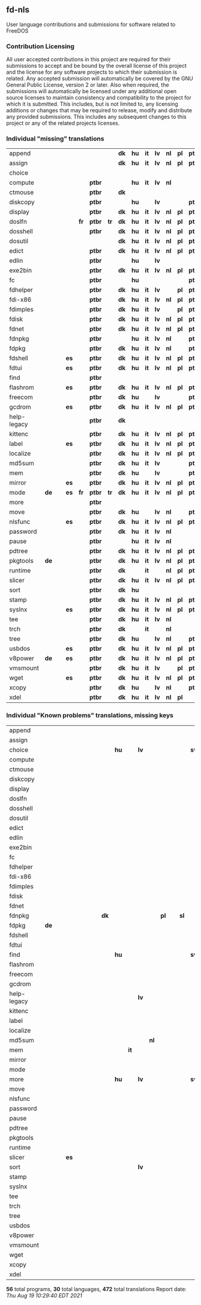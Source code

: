 ## fd-nls

User language contributions and submissions for software related to FreeDOS

### Contribution Licensing

All user accepted contributions in this project are required for their
submissions to accept and be bound by the overall license of this project and
the license for any software projects to which their submission is related.
Any accepted submission will automatically be covered by the GNU General
Public License, version 2 or later. Also when required, the submissions will
automatically be licensed under any additional open source licenses to
maintain consistency and compatibility to the project for which it is
submitted. This includes, but is not limited to, any licensing additions or
changes that may be required to release, modify and distribute any provided
submissions. This includes any subsequent changes to this project or any of
the related projects licenses.

### Individual "missing" translations
<table>
<tr><td>append</td><td>&nbsp;</td><td>&nbsp;</td><td>&nbsp;</td><td>&nbsp;</td><td>&nbsp;</td><td>&nbsp;</td><td><b>dk</b></td><td><b>hu</b></td><td><b>it</b></td><td><b>lv</b></td><td><b>nl</b></td><td><b>pl</b></td><td><b>pt</b></td><td><b>sl</b></td><td><b>sv</b></td><td><b>cz</b></td><td><b>ru</b></td><td><b>br</b></td><td><b>sk</b></td><td><b>da</b></td><td><b>eo</b></td><td><b>eu</b></td><td><b>fi</b></td><td><b>is</b></td><td><b>ja</b></td><td><b>la</b></td><td><b>no</b></td><td><b>si</b></td><td><b>rs</b></td><td><b>ua</b></td><td></td></tr>
<tr><td>assign</td><td>&nbsp;</td><td>&nbsp;</td><td>&nbsp;</td><td>&nbsp;</td><td>&nbsp;</td><td>&nbsp;</td><td><b>dk</b></td><td><b>hu</b></td><td><b>it</b></td><td><b>lv</b></td><td><b>nl</b></td><td><b>pl</b></td><td><b>pt</b></td><td><b>sl</b></td><td><b>sv</b></td><td><b>cz</b></td><td><b>ru</b></td><td><b>br</b></td><td><b>sk</b></td><td><b>da</b></td><td><b>eo</b></td><td><b>eu</b></td><td><b>fi</b></td><td><b>is</b></td><td><b>ja</b></td><td><b>la</b></td><td><b>no</b></td><td><b>si</b></td><td><b>rs</b></td><td><b>ua</b></td><td></td></tr>
<tr><td>choice</td><td>&nbsp;</td><td>&nbsp;</td><td>&nbsp;</td><td>&nbsp;</td><td>&nbsp;</td><td>&nbsp;</td><td>&nbsp;</td><td>&nbsp;</td><td>&nbsp;</td><td>&nbsp;</td><td>&nbsp;</td><td>&nbsp;</td><td>&nbsp;</td><td>&nbsp;</td><td>&nbsp;</td><td><b>cz</b></td><td><b>ru</b></td><td><b>br</b></td><td><b>sk</b></td><td><b>da</b></td><td><b>eo</b></td><td><b>eu</b></td><td><b>fi</b></td><td><b>is</b></td><td><b>ja</b></td><td><b>la</b></td><td><b>no</b></td><td><b>si</b></td><td><b>rs</b></td><td><b>ua</b></td><td></td></tr>
<tr><td>compute</td><td>&nbsp;</td><td>&nbsp;</td><td>&nbsp;</td><td>&nbsp;</td><td><b>ptbr</b></td><td>&nbsp;</td><td>&nbsp;</td><td><b>hu</b></td><td><b>it</b></td><td><b>lv</b></td><td><b>nl</b></td><td>&nbsp;</td><td>&nbsp;</td><td>&nbsp;</td><td><b>sv</b></td><td>&nbsp;</td><td>&nbsp;</td><td><b>br</b></td><td><b>sk</b></td><td><b>da</b></td><td><b>eo</b></td><td><b>eu</b></td><td><b>fi</b></td><td><b>is</b></td><td><b>ja</b></td><td><b>la</b></td><td><b>no</b></td><td><b>si</b></td><td><b>rs</b></td><td><b>ua</b></td><td></td></tr>
<tr><td>ctmouse</td><td>&nbsp;</td><td>&nbsp;</td><td>&nbsp;</td><td>&nbsp;</td><td><b>ptbr</b></td><td>&nbsp;</td><td><b>dk</b></td><td>&nbsp;</td><td>&nbsp;</td><td>&nbsp;</td><td>&nbsp;</td><td>&nbsp;</td><td>&nbsp;</td><td><b>sl</b></td><td><b>sv</b></td><td><b>cz</b></td><td><b>ru</b></td><td>&nbsp;</td><td>&nbsp;</td><td><b>da</b></td><td><b>eo</b></td><td><b>eu</b></td><td><b>fi</b></td><td><b>is</b></td><td><b>ja</b></td><td><b>la</b></td><td><b>no</b></td><td><b>si</b></td><td><b>rs</b></td><td><b>ua</b></td><td></td></tr>
<tr><td>diskcopy</td><td>&nbsp;</td><td>&nbsp;</td><td>&nbsp;</td><td>&nbsp;</td><td><b>ptbr</b></td><td>&nbsp;</td><td>&nbsp;</td><td><b>hu</b></td><td>&nbsp;</td><td><b>lv</b></td><td>&nbsp;</td><td>&nbsp;</td><td><b>pt</b></td><td>&nbsp;</td><td><b>sv</b></td><td><b>cz</b></td><td><b>ru</b></td><td><b>br</b></td><td><b>sk</b></td><td><b>da</b></td><td><b>eo</b></td><td><b>eu</b></td><td><b>fi</b></td><td><b>is</b></td><td><b>ja</b></td><td><b>la</b></td><td><b>no</b></td><td><b>si</b></td><td><b>rs</b></td><td><b>ua</b></td><td></td></tr>
<tr><td>display</td><td>&nbsp;</td><td>&nbsp;</td><td>&nbsp;</td><td>&nbsp;</td><td><b>ptbr</b></td><td>&nbsp;</td><td><b>dk</b></td><td><b>hu</b></td><td><b>it</b></td><td><b>lv</b></td><td><b>nl</b></td><td><b>pl</b></td><td><b>pt</b></td><td><b>sl</b></td><td><b>sv</b></td><td><b>cz</b></td><td><b>ru</b></td><td><b>br</b></td><td><b>sk</b></td><td><b>da</b></td><td><b>eo</b></td><td><b>eu</b></td><td><b>fi</b></td><td><b>is</b></td><td><b>ja</b></td><td><b>la</b></td><td><b>no</b></td><td><b>si</b></td><td><b>rs</b></td><td><b>ua</b></td><td></td></tr>
<tr><td>doslfn</td><td>&nbsp;</td><td>&nbsp;</td><td>&nbsp;</td><td><b>fr</b></td><td><b>ptbr</b></td><td><b>tr</b></td><td><b>dk</b></td><td><b>hu</b></td><td><b>it</b></td><td><b>lv</b></td><td><b>nl</b></td><td><b>pl</b></td><td><b>pt</b></td><td><b>sl</b></td><td><b>sv</b></td><td><b>cz</b></td><td><b>ru</b></td><td><b>br</b></td><td><b>sk</b></td><td><b>da</b></td><td><b>eo</b></td><td><b>eu</b></td><td><b>fi</b></td><td><b>is</b></td><td><b>ja</b></td><td><b>la</b></td><td><b>no</b></td><td><b>si</b></td><td><b>rs</b></td><td><b>ua</b></td><td></td></tr>
<tr><td>dosshell</td><td>&nbsp;</td><td>&nbsp;</td><td>&nbsp;</td><td>&nbsp;</td><td><b>ptbr</b></td><td>&nbsp;</td><td><b>dk</b></td><td><b>hu</b></td><td><b>it</b></td><td><b>lv</b></td><td><b>nl</b></td><td><b>pl</b></td><td><b>pt</b></td><td><b>sl</b></td><td><b>sv</b></td><td><b>cz</b></td><td><b>ru</b></td><td><b>br</b></td><td><b>sk</b></td><td><b>da</b></td><td><b>eo</b></td><td><b>eu</b></td><td><b>fi</b></td><td><b>is</b></td><td><b>ja</b></td><td><b>la</b></td><td><b>no</b></td><td><b>si</b></td><td><b>rs</b></td><td><b>ua</b></td><td></td></tr>
<tr><td>dosutil</td><td>&nbsp;</td><td>&nbsp;</td><td>&nbsp;</td><td>&nbsp;</td><td>&nbsp;</td><td>&nbsp;</td><td><b>dk</b></td><td><b>hu</b></td><td><b>it</b></td><td><b>lv</b></td><td><b>nl</b></td><td><b>pl</b></td><td><b>pt</b></td><td><b>sl</b></td><td><b>sv</b></td><td><b>cz</b></td><td><b>ru</b></td><td><b>br</b></td><td><b>sk</b></td><td><b>da</b></td><td><b>eo</b></td><td><b>eu</b></td><td><b>fi</b></td><td><b>is</b></td><td><b>ja</b></td><td><b>la</b></td><td><b>no</b></td><td><b>si</b></td><td><b>rs</b></td><td><b>ua</b></td><td></td></tr>
<tr><td>edict</td><td>&nbsp;</td><td>&nbsp;</td><td>&nbsp;</td><td>&nbsp;</td><td><b>ptbr</b></td><td>&nbsp;</td><td><b>dk</b></td><td><b>hu</b></td><td><b>it</b></td><td><b>lv</b></td><td><b>nl</b></td><td><b>pl</b></td><td><b>pt</b></td><td><b>sl</b></td><td><b>sv</b></td><td><b>cz</b></td><td><b>ru</b></td><td><b>br</b></td><td><b>sk</b></td><td><b>da</b></td><td><b>eo</b></td><td><b>eu</b></td><td><b>fi</b></td><td><b>is</b></td><td><b>ja</b></td><td><b>la</b></td><td><b>no</b></td><td><b>si</b></td><td><b>rs</b></td><td><b>ua</b></td><td></td></tr>
<tr><td>edlin</td><td>&nbsp;</td><td>&nbsp;</td><td>&nbsp;</td><td>&nbsp;</td><td><b>ptbr</b></td><td>&nbsp;</td><td>&nbsp;</td><td><b>hu</b></td><td>&nbsp;</td><td><b>lv</b></td><td>&nbsp;</td><td>&nbsp;</td><td>&nbsp;</td><td>&nbsp;</td><td>&nbsp;</td><td><b>cz</b></td><td><b>ru</b></td><td><b>br</b></td><td><b>sk</b></td><td>&nbsp;</td><td>&nbsp;</td><td>&nbsp;</td><td>&nbsp;</td><td>&nbsp;</td><td>&nbsp;</td><td>&nbsp;</td><td>&nbsp;</td><td><b>si</b></td><td><b>rs</b></td><td><b>ua</b></td><td></td></tr>
<tr><td>exe2bin</td><td>&nbsp;</td><td>&nbsp;</td><td>&nbsp;</td><td>&nbsp;</td><td><b>ptbr</b></td><td>&nbsp;</td><td><b>dk</b></td><td><b>hu</b></td><td><b>it</b></td><td><b>lv</b></td><td><b>nl</b></td><td><b>pl</b></td><td><b>pt</b></td><td><b>sl</b></td><td><b>sv</b></td><td><b>cz</b></td><td><b>ru</b></td><td><b>br</b></td><td><b>sk</b></td><td><b>da</b></td><td><b>eo</b></td><td><b>eu</b></td><td><b>fi</b></td><td><b>is</b></td><td><b>ja</b></td><td><b>la</b></td><td><b>no</b></td><td><b>si</b></td><td><b>rs</b></td><td><b>ua</b></td><td></td></tr>
<tr><td>fc</td><td>&nbsp;</td><td>&nbsp;</td><td>&nbsp;</td><td>&nbsp;</td><td><b>ptbr</b></td><td>&nbsp;</td><td>&nbsp;</td><td><b>hu</b></td><td>&nbsp;</td><td>&nbsp;</td><td>&nbsp;</td><td>&nbsp;</td><td><b>pt</b></td><td>&nbsp;</td><td>&nbsp;</td><td><b>cz</b></td><td><b>ru</b></td><td><b>br</b></td><td><b>sk</b></td><td><b>da</b></td><td><b>eo</b></td><td><b>eu</b></td><td><b>fi</b></td><td><b>is</b></td><td><b>ja</b></td><td><b>la</b></td><td><b>no</b></td><td><b>si</b></td><td><b>rs</b></td><td><b>ua</b></td><td></td></tr>
<tr><td>fdhelper</td><td>&nbsp;</td><td>&nbsp;</td><td>&nbsp;</td><td>&nbsp;</td><td><b>ptbr</b></td><td>&nbsp;</td><td><b>dk</b></td><td><b>hu</b></td><td><b>it</b></td><td><b>lv</b></td><td>&nbsp;</td><td><b>pl</b></td><td><b>pt</b></td><td><b>sl</b></td><td><b>sv</b></td><td><b>cz</b></td><td><b>ru</b></td><td><b>br</b></td><td><b>sk</b></td><td><b>da</b></td><td>&nbsp;</td><td><b>eu</b></td><td><b>fi</b></td><td><b>is</b></td><td><b>ja</b></td><td><b>la</b></td><td><b>no</b></td><td><b>si</b></td><td><b>rs</b></td><td><b>ua</b></td><td></td></tr>
<tr><td>fdi-x86</td><td>&nbsp;</td><td>&nbsp;</td><td>&nbsp;</td><td>&nbsp;</td><td><b>ptbr</b></td><td>&nbsp;</td><td><b>dk</b></td><td><b>hu</b></td><td><b>it</b></td><td><b>lv</b></td><td><b>nl</b></td><td><b>pl</b></td><td><b>pt</b></td><td><b>sl</b></td><td><b>sv</b></td><td><b>cz</b></td><td><b>ru</b></td><td><b>br</b></td><td><b>sk</b></td><td><b>da</b></td><td><b>eo</b></td><td><b>eu</b></td><td><b>fi</b></td><td><b>is</b></td><td><b>ja</b></td><td><b>la</b></td><td><b>no</b></td><td><b>si</b></td><td><b>rs</b></td><td><b>ua</b></td><td></td></tr>
<tr><td>fdimples</td><td>&nbsp;</td><td>&nbsp;</td><td>&nbsp;</td><td>&nbsp;</td><td><b>ptbr</b></td><td>&nbsp;</td><td><b>dk</b></td><td><b>hu</b></td><td><b>it</b></td><td><b>lv</b></td><td>&nbsp;</td><td><b>pl</b></td><td><b>pt</b></td><td><b>sl</b></td><td><b>sv</b></td><td><b>cz</b></td><td>&nbsp;</td><td><b>br</b></td><td><b>sk</b></td><td><b>da</b></td><td>&nbsp;</td><td><b>eu</b></td><td><b>fi</b></td><td><b>is</b></td><td><b>ja</b></td><td><b>la</b></td><td><b>no</b></td><td><b>si</b></td><td><b>rs</b></td><td><b>ua</b></td><td></td></tr>
<tr><td>fdisk</td><td>&nbsp;</td><td>&nbsp;</td><td>&nbsp;</td><td>&nbsp;</td><td><b>ptbr</b></td><td>&nbsp;</td><td><b>dk</b></td><td><b>hu</b></td><td><b>it</b></td><td><b>lv</b></td><td><b>nl</b></td><td><b>pl</b></td><td><b>pt</b></td><td><b>sl</b></td><td><b>sv</b></td><td><b>cz</b></td><td><b>ru</b></td><td><b>br</b></td><td><b>sk</b></td><td><b>da</b></td><td><b>eo</b></td><td><b>eu</b></td><td><b>fi</b></td><td><b>is</b></td><td><b>ja</b></td><td><b>la</b></td><td><b>no</b></td><td><b>si</b></td><td><b>rs</b></td><td><b>ua</b></td><td></td></tr>
<tr><td>fdnet</td><td>&nbsp;</td><td>&nbsp;</td><td>&nbsp;</td><td>&nbsp;</td><td><b>ptbr</b></td><td>&nbsp;</td><td><b>dk</b></td><td><b>hu</b></td><td><b>it</b></td><td><b>lv</b></td><td><b>nl</b></td><td><b>pl</b></td><td><b>pt</b></td><td><b>sl</b></td><td><b>sv</b></td><td><b>cz</b></td><td><b>ru</b></td><td><b>br</b></td><td><b>sk</b></td><td><b>da</b></td><td><b>eo</b></td><td><b>eu</b></td><td><b>fi</b></td><td><b>is</b></td><td><b>ja</b></td><td><b>la</b></td><td><b>no</b></td><td><b>si</b></td><td><b>rs</b></td><td><b>ua</b></td><td></td></tr>
<tr><td>fdnpkg</td><td>&nbsp;</td><td>&nbsp;</td><td>&nbsp;</td><td>&nbsp;</td><td><b>ptbr</b></td><td>&nbsp;</td><td>&nbsp;</td><td><b>hu</b></td><td><b>it</b></td><td><b>lv</b></td><td><b>nl</b></td><td>&nbsp;</td><td><b>pt</b></td><td>&nbsp;</td><td><b>sv</b></td><td><b>cz</b></td><td><b>ru</b></td><td><b>br</b></td><td><b>sk</b></td><td><b>da</b></td><td><b>eo</b></td><td><b>eu</b></td><td><b>fi</b></td><td><b>is</b></td><td><b>ja</b></td><td><b>la</b></td><td><b>no</b></td><td>&nbsp;</td><td><b>rs</b></td><td><b>ua</b></td><td></td></tr>
<tr><td>fdpkg</td><td>&nbsp;</td><td>&nbsp;</td><td>&nbsp;</td><td>&nbsp;</td><td><b>ptbr</b></td><td>&nbsp;</td><td><b>dk</b></td><td><b>hu</b></td><td><b>it</b></td><td><b>lv</b></td><td><b>nl</b></td><td>&nbsp;</td><td><b>pt</b></td><td><b>sl</b></td><td><b>sv</b></td><td><b>cz</b></td><td><b>ru</b></td><td><b>br</b></td><td><b>sk</b></td><td><b>da</b></td><td><b>eo</b></td><td><b>eu</b></td><td><b>fi</b></td><td><b>is</b></td><td><b>ja</b></td><td><b>la</b></td><td><b>no</b></td><td><b>si</b></td><td><b>rs</b></td><td><b>ua</b></td><td></td></tr>
<tr><td>fdshell</td><td>&nbsp;</td><td>&nbsp;</td><td><b>es</b></td><td>&nbsp;</td><td><b>ptbr</b></td><td>&nbsp;</td><td><b>dk</b></td><td><b>hu</b></td><td><b>it</b></td><td><b>lv</b></td><td><b>nl</b></td><td><b>pl</b></td><td><b>pt</b></td><td><b>sl</b></td><td><b>sv</b></td><td><b>cz</b></td><td><b>ru</b></td><td><b>br</b></td><td><b>sk</b></td><td><b>da</b></td><td><b>eo</b></td><td><b>eu</b></td><td><b>fi</b></td><td><b>is</b></td><td><b>ja</b></td><td><b>la</b></td><td><b>no</b></td><td><b>si</b></td><td><b>rs</b></td><td><b>ua</b></td><td></td></tr>
<tr><td>fdtui</td><td>&nbsp;</td><td>&nbsp;</td><td><b>es</b></td><td>&nbsp;</td><td><b>ptbr</b></td><td>&nbsp;</td><td><b>dk</b></td><td><b>hu</b></td><td><b>it</b></td><td><b>lv</b></td><td><b>nl</b></td><td><b>pl</b></td><td><b>pt</b></td><td><b>sl</b></td><td><b>sv</b></td><td><b>cz</b></td><td><b>ru</b></td><td><b>br</b></td><td><b>sk</b></td><td><b>da</b></td><td><b>eo</b></td><td><b>eu</b></td><td><b>fi</b></td><td><b>is</b></td><td><b>ja</b></td><td><b>la</b></td><td><b>no</b></td><td><b>si</b></td><td><b>rs</b></td><td><b>ua</b></td><td></td></tr>
<tr><td>find</td><td>&nbsp;</td><td>&nbsp;</td><td>&nbsp;</td><td>&nbsp;</td><td><b>ptbr</b></td><td>&nbsp;</td><td>&nbsp;</td><td>&nbsp;</td><td>&nbsp;</td><td>&nbsp;</td><td>&nbsp;</td><td>&nbsp;</td><td>&nbsp;</td><td>&nbsp;</td><td>&nbsp;</td><td><b>cz</b></td><td>&nbsp;</td><td><b>br</b></td><td><b>sk</b></td><td><b>da</b></td><td><b>eo</b></td><td><b>eu</b></td><td><b>fi</b></td><td><b>is</b></td><td><b>ja</b></td><td><b>la</b></td><td><b>no</b></td><td><b>si</b></td><td><b>rs</b></td><td><b>ua</b></td><td></td></tr>
<tr><td>flashrom</td><td>&nbsp;</td><td>&nbsp;</td><td><b>es</b></td><td>&nbsp;</td><td><b>ptbr</b></td><td>&nbsp;</td><td><b>dk</b></td><td><b>hu</b></td><td><b>it</b></td><td><b>lv</b></td><td><b>nl</b></td><td><b>pl</b></td><td><b>pt</b></td><td><b>sl</b></td><td><b>sv</b></td><td><b>cz</b></td><td><b>ru</b></td><td><b>br</b></td><td><b>sk</b></td><td><b>da</b></td><td><b>eo</b></td><td><b>eu</b></td><td><b>fi</b></td><td><b>is</b></td><td><b>ja</b></td><td><b>la</b></td><td><b>no</b></td><td><b>si</b></td><td><b>rs</b></td><td><b>ua</b></td><td></td></tr>
<tr><td>freecom</td><td>&nbsp;</td><td>&nbsp;</td><td>&nbsp;</td><td>&nbsp;</td><td><b>ptbr</b></td><td>&nbsp;</td><td><b>dk</b></td><td><b>hu</b></td><td>&nbsp;</td><td><b>lv</b></td><td>&nbsp;</td><td>&nbsp;</td><td><b>pt</b></td><td>&nbsp;</td><td>&nbsp;</td><td><b>cz</b></td><td>&nbsp;</td><td><b>br</b></td><td><b>sk</b></td><td><b>da</b></td><td><b>eo</b></td><td><b>eu</b></td><td><b>fi</b></td><td><b>is</b></td><td><b>ja</b></td><td><b>la</b></td><td><b>no</b></td><td><b>si</b></td><td>&nbsp;</td><td>&nbsp;</td><td></td></tr>
<tr><td>gcdrom</td><td>&nbsp;</td><td>&nbsp;</td><td><b>es</b></td><td>&nbsp;</td><td><b>ptbr</b></td><td>&nbsp;</td><td><b>dk</b></td><td><b>hu</b></td><td><b>it</b></td><td><b>lv</b></td><td><b>nl</b></td><td><b>pl</b></td><td><b>pt</b></td><td><b>sl</b></td><td><b>sv</b></td><td><b>cz</b></td><td><b>ru</b></td><td><b>br</b></td><td><b>sk</b></td><td><b>da</b></td><td><b>eo</b></td><td><b>eu</b></td><td><b>fi</b></td><td><b>is</b></td><td><b>ja</b></td><td><b>la</b></td><td><b>no</b></td><td><b>si</b></td><td><b>rs</b></td><td><b>ua</b></td><td></td></tr>
<tr><td>help-legacy</td><td>&nbsp;</td><td>&nbsp;</td><td>&nbsp;</td><td>&nbsp;</td><td><b>ptbr</b></td><td>&nbsp;</td><td><b>dk</b></td><td>&nbsp;</td><td>&nbsp;</td><td>&nbsp;</td><td>&nbsp;</td><td>&nbsp;</td><td>&nbsp;</td><td>&nbsp;</td><td><b>sv</b></td><td><b>cz</b></td><td>&nbsp;</td><td><b>br</b></td><td><b>sk</b></td><td><b>da</b></td><td><b>eo</b></td><td><b>eu</b></td><td><b>fi</b></td><td><b>is</b></td><td><b>ja</b></td><td><b>la</b></td><td><b>no</b></td><td><b>si</b></td><td><b>rs</b></td><td><b>ua</b></td><td></td></tr>
<tr><td>kittenc</td><td>&nbsp;</td><td>&nbsp;</td><td>&nbsp;</td><td>&nbsp;</td><td><b>ptbr</b></td><td>&nbsp;</td><td><b>dk</b></td><td><b>hu</b></td><td><b>it</b></td><td><b>lv</b></td><td><b>nl</b></td><td><b>pl</b></td><td><b>pt</b></td><td><b>sl</b></td><td><b>sv</b></td><td><b>cz</b></td><td><b>ru</b></td><td><b>br</b></td><td><b>sk</b></td><td><b>da</b></td><td><b>eo</b></td><td><b>eu</b></td><td><b>fi</b></td><td><b>is</b></td><td><b>ja</b></td><td><b>la</b></td><td><b>no</b></td><td><b>si</b></td><td><b>rs</b></td><td><b>ua</b></td><td></td></tr>
<tr><td>label</td><td>&nbsp;</td><td>&nbsp;</td><td><b>es</b></td><td>&nbsp;</td><td><b>ptbr</b></td><td>&nbsp;</td><td><b>dk</b></td><td><b>hu</b></td><td><b>it</b></td><td><b>lv</b></td><td><b>nl</b></td><td><b>pl</b></td><td><b>pt</b></td><td><b>sl</b></td><td><b>sv</b></td><td><b>cz</b></td><td><b>ru</b></td><td><b>br</b></td><td><b>sk</b></td><td><b>da</b></td><td><b>eo</b></td><td><b>eu</b></td><td><b>fi</b></td><td><b>is</b></td><td><b>ja</b></td><td><b>la</b></td><td><b>no</b></td><td><b>si</b></td><td><b>rs</b></td><td><b>ua</b></td><td></td></tr>
<tr><td>localize</td><td>&nbsp;</td><td>&nbsp;</td><td>&nbsp;</td><td>&nbsp;</td><td><b>ptbr</b></td><td>&nbsp;</td><td><b>dk</b></td><td><b>hu</b></td><td><b>it</b></td><td><b>lv</b></td><td><b>nl</b></td><td><b>pl</b></td><td><b>pt</b></td><td><b>sl</b></td><td><b>sv</b></td><td><b>cz</b></td><td><b>ru</b></td><td><b>br</b></td><td><b>sk</b></td><td><b>da</b></td><td><b>eo</b></td><td><b>eu</b></td><td><b>fi</b></td><td><b>is</b></td><td><b>ja</b></td><td><b>la</b></td><td><b>no</b></td><td><b>si</b></td><td><b>rs</b></td><td><b>ua</b></td><td></td></tr>
<tr><td>md5sum</td><td>&nbsp;</td><td>&nbsp;</td><td>&nbsp;</td><td>&nbsp;</td><td><b>ptbr</b></td><td>&nbsp;</td><td><b>dk</b></td><td><b>hu</b></td><td><b>it</b></td><td><b>lv</b></td><td>&nbsp;</td><td>&nbsp;</td><td><b>pt</b></td><td><b>sl</b></td><td><b>sv</b></td><td><b>cz</b></td><td><b>ru</b></td><td><b>br</b></td><td><b>sk</b></td><td><b>da</b></td><td><b>eo</b></td><td><b>eu</b></td><td><b>fi</b></td><td><b>is</b></td><td><b>ja</b></td><td><b>la</b></td><td><b>no</b></td><td><b>si</b></td><td><b>rs</b></td><td><b>ua</b></td><td></td></tr>
<tr><td>mem</td><td>&nbsp;</td><td>&nbsp;</td><td>&nbsp;</td><td>&nbsp;</td><td><b>ptbr</b></td><td>&nbsp;</td><td><b>dk</b></td><td><b>hu</b></td><td>&nbsp;</td><td><b>lv</b></td><td>&nbsp;</td><td>&nbsp;</td><td><b>pt</b></td><td>&nbsp;</td><td><b>sv</b></td><td><b>cz</b></td><td><b>ru</b></td><td><b>br</b></td><td><b>sk</b></td><td><b>da</b></td><td><b>eo</b></td><td><b>eu</b></td><td><b>fi</b></td><td><b>is</b></td><td><b>ja</b></td><td><b>la</b></td><td><b>no</b></td><td><b>si</b></td><td><b>rs</b></td><td><b>ua</b></td><td></td></tr>
<tr><td>mirror</td><td>&nbsp;</td><td>&nbsp;</td><td><b>es</b></td><td>&nbsp;</td><td><b>ptbr</b></td><td>&nbsp;</td><td><b>dk</b></td><td><b>hu</b></td><td><b>it</b></td><td><b>lv</b></td><td><b>nl</b></td><td><b>pl</b></td><td><b>pt</b></td><td><b>sl</b></td><td><b>sv</b></td><td><b>cz</b></td><td><b>ru</b></td><td><b>br</b></td><td><b>sk</b></td><td><b>da</b></td><td><b>eo</b></td><td><b>eu</b></td><td><b>fi</b></td><td><b>is</b></td><td><b>ja</b></td><td><b>la</b></td><td><b>no</b></td><td><b>si</b></td><td><b>rs</b></td><td><b>ua</b></td><td></td></tr>
<tr><td>mode</td><td><b>de</b></td><td>&nbsp;</td><td><b>es</b></td><td><b>fr</b></td><td><b>ptbr</b></td><td><b>tr</b></td><td><b>dk</b></td><td><b>hu</b></td><td><b>it</b></td><td><b>lv</b></td><td><b>nl</b></td><td><b>pl</b></td><td><b>pt</b></td><td><b>sl</b></td><td><b>sv</b></td><td><b>cz</b></td><td><b>ru</b></td><td><b>br</b></td><td><b>sk</b></td><td><b>da</b></td><td><b>eo</b></td><td><b>eu</b></td><td><b>fi</b></td><td><b>is</b></td><td><b>ja</b></td><td><b>la</b></td><td><b>no</b></td><td><b>si</b></td><td><b>rs</b></td><td><b>ua</b></td><td></td></tr>
<tr><td>more</td><td>&nbsp;</td><td>&nbsp;</td><td>&nbsp;</td><td>&nbsp;</td><td><b>ptbr</b></td><td>&nbsp;</td><td>&nbsp;</td><td>&nbsp;</td><td>&nbsp;</td><td>&nbsp;</td><td>&nbsp;</td><td>&nbsp;</td><td>&nbsp;</td><td>&nbsp;</td><td>&nbsp;</td><td><b>cz</b></td><td>&nbsp;</td><td><b>br</b></td><td><b>sk</b></td><td><b>da</b></td><td>&nbsp;</td><td><b>eu</b></td><td><b>fi</b></td><td><b>is</b></td><td><b>ja</b></td><td><b>la</b></td><td><b>no</b></td><td><b>si</b></td><td><b>rs</b></td><td><b>ua</b></td><td></td></tr>
<tr><td>move</td><td>&nbsp;</td><td>&nbsp;</td><td>&nbsp;</td><td>&nbsp;</td><td><b>ptbr</b></td><td>&nbsp;</td><td><b>dk</b></td><td><b>hu</b></td><td>&nbsp;</td><td><b>lv</b></td><td><b>nl</b></td><td>&nbsp;</td><td><b>pt</b></td><td>&nbsp;</td><td><b>sv</b></td><td><b>cz</b></td><td><b>ru</b></td><td><b>br</b></td><td><b>sk</b></td><td><b>da</b></td><td>&nbsp;</td><td><b>eu</b></td><td><b>fi</b></td><td><b>is</b></td><td><b>ja</b></td><td><b>la</b></td><td><b>no</b></td><td><b>si</b></td><td><b>rs</b></td><td><b>ua</b></td><td></td></tr>
<tr><td>nlsfunc</td><td>&nbsp;</td><td>&nbsp;</td><td><b>es</b></td><td>&nbsp;</td><td><b>ptbr</b></td><td>&nbsp;</td><td><b>dk</b></td><td><b>hu</b></td><td><b>it</b></td><td><b>lv</b></td><td><b>nl</b></td><td><b>pl</b></td><td><b>pt</b></td><td><b>sl</b></td><td><b>sv</b></td><td><b>cz</b></td><td><b>ru</b></td><td><b>br</b></td><td><b>sk</b></td><td><b>da</b></td><td><b>eo</b></td><td><b>eu</b></td><td><b>fi</b></td><td><b>is</b></td><td><b>ja</b></td><td><b>la</b></td><td><b>no</b></td><td><b>si</b></td><td><b>rs</b></td><td><b>ua</b></td><td></td></tr>
<tr><td>password</td><td>&nbsp;</td><td>&nbsp;</td><td>&nbsp;</td><td>&nbsp;</td><td><b>ptbr</b></td><td>&nbsp;</td><td><b>dk</b></td><td><b>hu</b></td><td><b>it</b></td><td><b>lv</b></td><td><b>nl</b></td><td>&nbsp;</td><td>&nbsp;</td><td><b>sl</b></td><td><b>sv</b></td><td><b>cz</b></td><td><b>ru</b></td><td><b>br</b></td><td><b>sk</b></td><td><b>da</b></td><td><b>eo</b></td><td><b>eu</b></td><td><b>fi</b></td><td><b>is</b></td><td><b>ja</b></td><td><b>la</b></td><td><b>no</b></td><td><b>si</b></td><td><b>rs</b></td><td><b>ua</b></td><td></td></tr>
<tr><td>pause</td><td>&nbsp;</td><td>&nbsp;</td><td>&nbsp;</td><td>&nbsp;</td><td><b>ptbr</b></td><td>&nbsp;</td><td>&nbsp;</td><td><b>hu</b></td><td><b>it</b></td><td><b>lv</b></td><td><b>nl</b></td><td>&nbsp;</td><td>&nbsp;</td><td>&nbsp;</td><td>&nbsp;</td><td><b>cz</b></td><td>&nbsp;</td><td><b>br</b></td><td><b>sk</b></td><td><b>da</b></td><td><b>eo</b></td><td><b>eu</b></td><td><b>fi</b></td><td><b>is</b></td><td><b>ja</b></td><td><b>la</b></td><td><b>no</b></td><td><b>si</b></td><td><b>rs</b></td><td><b>ua</b></td><td></td></tr>
<tr><td>pdtree</td><td>&nbsp;</td><td>&nbsp;</td><td>&nbsp;</td><td>&nbsp;</td><td><b>ptbr</b></td><td>&nbsp;</td><td><b>dk</b></td><td><b>hu</b></td><td><b>it</b></td><td><b>lv</b></td><td><b>nl</b></td><td><b>pl</b></td><td><b>pt</b></td><td><b>sl</b></td><td><b>sv</b></td><td><b>cz</b></td><td><b>ru</b></td><td><b>br</b></td><td><b>sk</b></td><td><b>da</b></td><td><b>eo</b></td><td><b>eu</b></td><td><b>fi</b></td><td><b>is</b></td><td><b>ja</b></td><td><b>la</b></td><td><b>no</b></td><td><b>si</b></td><td><b>rs</b></td><td><b>ua</b></td><td></td></tr>
<tr><td>pkgtools</td><td><b>de</b></td><td>&nbsp;</td><td>&nbsp;</td><td>&nbsp;</td><td><b>ptbr</b></td><td>&nbsp;</td><td><b>dk</b></td><td><b>hu</b></td><td><b>it</b></td><td><b>lv</b></td><td><b>nl</b></td><td><b>pl</b></td><td><b>pt</b></td><td><b>sl</b></td><td><b>sv</b></td><td><b>cz</b></td><td><b>ru</b></td><td><b>br</b></td><td><b>sk</b></td><td><b>da</b></td><td><b>eo</b></td><td><b>eu</b></td><td><b>fi</b></td><td><b>is</b></td><td><b>ja</b></td><td><b>la</b></td><td><b>no</b></td><td><b>si</b></td><td><b>rs</b></td><td><b>ua</b></td><td></td></tr>
<tr><td>runtime</td><td>&nbsp;</td><td>&nbsp;</td><td>&nbsp;</td><td>&nbsp;</td><td><b>ptbr</b></td><td>&nbsp;</td><td><b>dk</b></td><td>&nbsp;</td><td><b>it</b></td><td>&nbsp;</td><td><b>nl</b></td><td><b>pl</b></td><td><b>pt</b></td><td><b>sl</b></td><td><b>sv</b></td><td><b>cz</b></td><td>&nbsp;</td><td><b>br</b></td><td><b>sk</b></td><td><b>da</b></td><td><b>eo</b></td><td><b>eu</b></td><td><b>fi</b></td><td><b>is</b></td><td><b>ja</b></td><td><b>la</b></td><td><b>no</b></td><td><b>si</b></td><td><b>rs</b></td><td><b>ua</b></td><td></td></tr>
<tr><td>slicer</td><td>&nbsp;</td><td>&nbsp;</td><td>&nbsp;</td><td>&nbsp;</td><td><b>ptbr</b></td><td>&nbsp;</td><td><b>dk</b></td><td><b>hu</b></td><td><b>it</b></td><td><b>lv</b></td><td><b>nl</b></td><td><b>pl</b></td><td><b>pt</b></td><td><b>sl</b></td><td><b>sv</b></td><td><b>cz</b></td><td><b>ru</b></td><td><b>br</b></td><td><b>sk</b></td><td><b>da</b></td><td><b>eo</b></td><td><b>eu</b></td><td><b>fi</b></td><td><b>is</b></td><td><b>ja</b></td><td><b>la</b></td><td><b>no</b></td><td><b>si</b></td><td><b>rs</b></td><td><b>ua</b></td><td></td></tr>
<tr><td>sort</td><td>&nbsp;</td><td>&nbsp;</td><td>&nbsp;</td><td>&nbsp;</td><td><b>ptbr</b></td><td>&nbsp;</td><td><b>dk</b></td><td><b>hu</b></td><td>&nbsp;</td><td>&nbsp;</td><td>&nbsp;</td><td>&nbsp;</td><td>&nbsp;</td><td>&nbsp;</td><td><b>sv</b></td><td><b>cz</b></td><td><b>ru</b></td><td><b>br</b></td><td><b>sk</b></td><td><b>da</b></td><td><b>eo</b></td><td><b>eu</b></td><td><b>fi</b></td><td><b>is</b></td><td><b>ja</b></td><td><b>la</b></td><td><b>no</b></td><td><b>si</b></td><td><b>rs</b></td><td><b>ua</b></td><td></td></tr>
<tr><td>stamp</td><td>&nbsp;</td><td>&nbsp;</td><td>&nbsp;</td><td>&nbsp;</td><td><b>ptbr</b></td><td>&nbsp;</td><td><b>dk</b></td><td><b>hu</b></td><td><b>it</b></td><td><b>lv</b></td><td><b>nl</b></td><td><b>pl</b></td><td><b>pt</b></td><td><b>sl</b></td><td><b>sv</b></td><td><b>cz</b></td><td>&nbsp;</td><td><b>br</b></td><td><b>sk</b></td><td><b>da</b></td><td><b>eo</b></td><td><b>eu</b></td><td><b>fi</b></td><td><b>is</b></td><td><b>ja</b></td><td><b>la</b></td><td><b>no</b></td><td><b>si</b></td><td><b>rs</b></td><td><b>ua</b></td><td></td></tr>
<tr><td>syslnx</td><td>&nbsp;</td><td>&nbsp;</td><td><b>es</b></td><td>&nbsp;</td><td><b>ptbr</b></td><td>&nbsp;</td><td><b>dk</b></td><td><b>hu</b></td><td><b>it</b></td><td><b>lv</b></td><td><b>nl</b></td><td><b>pl</b></td><td><b>pt</b></td><td><b>sl</b></td><td><b>sv</b></td><td><b>cz</b></td><td><b>ru</b></td><td><b>br</b></td><td><b>sk</b></td><td><b>da</b></td><td><b>eo</b></td><td><b>eu</b></td><td><b>fi</b></td><td><b>is</b></td><td><b>ja</b></td><td><b>la</b></td><td><b>no</b></td><td><b>si</b></td><td><b>rs</b></td><td><b>ua</b></td><td></td></tr>
<tr><td>tee</td><td>&nbsp;</td><td>&nbsp;</td><td>&nbsp;</td><td>&nbsp;</td><td><b>ptbr</b></td><td>&nbsp;</td><td><b>dk</b></td><td><b>hu</b></td><td><b>it</b></td><td><b>lv</b></td><td><b>nl</b></td><td>&nbsp;</td><td>&nbsp;</td><td>&nbsp;</td><td><b>sv</b></td><td><b>cz</b></td><td><b>ru</b></td><td><b>br</b></td><td><b>sk</b></td><td><b>da</b></td><td>&nbsp;</td><td><b>eu</b></td><td><b>fi</b></td><td><b>is</b></td><td><b>ja</b></td><td><b>la</b></td><td><b>no</b></td><td><b>si</b></td><td><b>rs</b></td><td><b>ua</b></td><td></td></tr>
<tr><td>trch</td><td>&nbsp;</td><td>&nbsp;</td><td>&nbsp;</td><td>&nbsp;</td><td><b>ptbr</b></td><td>&nbsp;</td><td><b>dk</b></td><td>&nbsp;</td><td><b>it</b></td><td>&nbsp;</td><td><b>nl</b></td><td>&nbsp;</td><td>&nbsp;</td><td>&nbsp;</td><td><b>sv</b></td><td><b>cz</b></td><td>&nbsp;</td><td><b>br</b></td><td><b>sk</b></td><td><b>da</b></td><td>&nbsp;</td><td><b>eu</b></td><td><b>fi</b></td><td><b>is</b></td><td><b>ja</b></td><td><b>la</b></td><td><b>no</b></td><td><b>si</b></td><td><b>rs</b></td><td><b>ua</b></td><td></td></tr>
<tr><td>tree</td><td>&nbsp;</td><td>&nbsp;</td><td>&nbsp;</td><td>&nbsp;</td><td><b>ptbr</b></td><td>&nbsp;</td><td><b>dk</b></td><td><b>hu</b></td><td>&nbsp;</td><td><b>lv</b></td><td><b>nl</b></td><td>&nbsp;</td><td><b>pt</b></td><td>&nbsp;</td><td><b>sv</b></td><td><b>cz</b></td><td>&nbsp;</td><td><b>br</b></td><td><b>sk</b></td><td><b>da</b></td><td><b>eo</b></td><td><b>eu</b></td><td><b>fi</b></td><td><b>is</b></td><td><b>ja</b></td><td><b>la</b></td><td><b>no</b></td><td><b>si</b></td><td><b>rs</b></td><td><b>ua</b></td><td></td></tr>
<tr><td>usbdos</td><td>&nbsp;</td><td>&nbsp;</td><td><b>es</b></td><td>&nbsp;</td><td><b>ptbr</b></td><td>&nbsp;</td><td><b>dk</b></td><td><b>hu</b></td><td><b>it</b></td><td><b>lv</b></td><td><b>nl</b></td><td><b>pl</b></td><td><b>pt</b></td><td><b>sl</b></td><td><b>sv</b></td><td><b>cz</b></td><td><b>ru</b></td><td><b>br</b></td><td><b>sk</b></td><td><b>da</b></td><td><b>eo</b></td><td><b>eu</b></td><td><b>fi</b></td><td><b>is</b></td><td><b>ja</b></td><td><b>la</b></td><td><b>no</b></td><td><b>si</b></td><td><b>rs</b></td><td><b>ua</b></td><td></td></tr>
<tr><td>v8power</td><td><b>de</b></td><td>&nbsp;</td><td><b>es</b></td><td>&nbsp;</td><td><b>ptbr</b></td><td>&nbsp;</td><td><b>dk</b></td><td><b>hu</b></td><td><b>it</b></td><td><b>lv</b></td><td><b>nl</b></td><td><b>pl</b></td><td><b>pt</b></td><td><b>sl</b></td><td><b>sv</b></td><td><b>cz</b></td><td><b>ru</b></td><td><b>br</b></td><td><b>sk</b></td><td><b>da</b></td><td><b>eo</b></td><td><b>eu</b></td><td><b>fi</b></td><td><b>is</b></td><td><b>ja</b></td><td><b>la</b></td><td><b>no</b></td><td><b>si</b></td><td><b>rs</b></td><td><b>ua</b></td><td></td></tr>
<tr><td>vmsmount</td><td>&nbsp;</td><td>&nbsp;</td><td>&nbsp;</td><td>&nbsp;</td><td><b>ptbr</b></td><td>&nbsp;</td><td><b>dk</b></td><td><b>hu</b></td><td><b>it</b></td><td><b>lv</b></td><td>&nbsp;</td><td><b>pl</b></td><td><b>pt</b></td><td><b>sl</b></td><td><b>sv</b></td><td><b>cz</b></td><td><b>ru</b></td><td><b>br</b></td><td><b>sk</b></td><td><b>da</b></td><td><b>eo</b></td><td><b>eu</b></td><td><b>fi</b></td><td><b>is</b></td><td><b>ja</b></td><td><b>la</b></td><td><b>no</b></td><td><b>si</b></td><td><b>rs</b></td><td><b>ua</b></td><td></td></tr>
<tr><td>wget</td><td>&nbsp;</td><td>&nbsp;</td><td><b>es</b></td><td>&nbsp;</td><td><b>ptbr</b></td><td>&nbsp;</td><td><b>dk</b></td><td><b>hu</b></td><td><b>it</b></td><td><b>lv</b></td><td><b>nl</b></td><td><b>pl</b></td><td><b>pt</b></td><td><b>sl</b></td><td><b>sv</b></td><td><b>cz</b></td><td><b>ru</b></td><td><b>br</b></td><td><b>sk</b></td><td><b>da</b></td><td><b>eo</b></td><td><b>eu</b></td><td><b>fi</b></td><td><b>is</b></td><td><b>ja</b></td><td><b>la</b></td><td><b>no</b></td><td><b>si</b></td><td><b>rs</b></td><td><b>ua</b></td><td></td></tr>
<tr><td>xcopy</td><td>&nbsp;</td><td>&nbsp;</td><td>&nbsp;</td><td>&nbsp;</td><td><b>ptbr</b></td><td>&nbsp;</td><td><b>dk</b></td><td><b>hu</b></td><td>&nbsp;</td><td><b>lv</b></td><td><b>nl</b></td><td>&nbsp;</td><td><b>pt</b></td><td>&nbsp;</td><td><b>sv</b></td><td><b>cz</b></td><td>&nbsp;</td><td><b>br</b></td><td><b>sk</b></td><td><b>da</b></td><td><b>eo</b></td><td><b>eu</b></td><td><b>fi</b></td><td><b>is</b></td><td><b>ja</b></td><td><b>la</b></td><td><b>no</b></td><td><b>si</b></td><td><b>rs</b></td><td><b>ua</b></td><td></td></tr>
<tr><td>xdel</td><td>&nbsp;</td><td>&nbsp;</td><td>&nbsp;</td><td>&nbsp;</td><td><b>ptbr</b></td><td>&nbsp;</td><td><b>dk</b></td><td><b>hu</b></td><td><b>it</b></td><td><b>lv</b></td><td><b>nl</b></td><td><b>pl</b></td><td>&nbsp;</td><td><b>sl</b></td><td><b>sv</b></td><td><b>cz</b></td><td><b>ru</b></td><td><b>br</b></td><td><b>sk</b></td><td><b>da</b></td><td><b>eo</b></td><td><b>eu</b></td><td><b>fi</b></td><td><b>is</b></td><td><b>ja</b></td><td><b>la</b></td><td><b>no</b></td><td><b>si</b></td><td><b>rs</b></td><td><b>ua</b></td><td></td></tr>
</table>

### Individual "Known problems" translations, missing keys
<table>
<tr><td>append</td><td>&nbsp;</td><td>&nbsp;</td><td>&nbsp;</td><td>&nbsp;</td><td>&nbsp;</td><td>&nbsp;</td><td></td><td></td><td></td><td></td><td></td><td></td><td></td><td></td><td></td><td></td><td></td><td></td><td></td><td></td><td></td><td></td><td></td><td></td><td></td><td></td><td></td><td></td><td></td><td></td><td></td></tr>
<tr><td>assign</td><td>&nbsp;</td><td>&nbsp;</td><td>&nbsp;</td><td>&nbsp;</td><td>&nbsp;</td><td>&nbsp;</td><td></td><td></td><td></td><td></td><td></td><td></td><td></td><td></td><td></td><td></td><td></td><td></td><td></td><td></td><td></td><td></td><td></td><td></td><td></td><td></td><td></td><td></td><td></td><td></td><td></td></tr>
<tr><td>choice</td><td>&nbsp;</td><td>&nbsp;</td><td>&nbsp;</td><td>&nbsp;</td><td>&nbsp;</td><td>&nbsp;</td><td>&nbsp;</td><td><b>hu</b></td><td>&nbsp;</td><td><b>lv</b></td><td>&nbsp;</td><td>&nbsp;</td><td>&nbsp;</td><td>&nbsp;</td><td><b>sv</b></td><td></td><td></td><td></td><td></td><td></td><td></td><td></td><td></td><td></td><td></td><td></td><td></td><td></td><td></td><td></td><td></td></tr>
<tr><td>compute</td><td>&nbsp;</td><td>&nbsp;</td><td>&nbsp;</td><td>&nbsp;</td><td></td><td>&nbsp;</td><td>&nbsp;</td><td></td><td></td><td></td><td></td><td>&nbsp;</td><td>&nbsp;</td><td>&nbsp;</td><td></td><td>&nbsp;</td><td>&nbsp;</td><td></td><td></td><td></td><td></td><td></td><td></td><td></td><td></td><td></td><td></td><td></td><td></td><td></td><td></td></tr>
<tr><td>ctmouse</td><td>&nbsp;</td><td>&nbsp;</td><td>&nbsp;</td><td>&nbsp;</td><td></td><td>&nbsp;</td><td></td><td>&nbsp;</td><td>&nbsp;</td><td>&nbsp;</td><td>&nbsp;</td><td>&nbsp;</td><td>&nbsp;</td><td></td><td></td><td></td><td></td><td>&nbsp;</td><td>&nbsp;</td><td></td><td></td><td></td><td></td><td></td><td></td><td></td><td></td><td></td><td></td><td></td><td></td></tr>
<tr><td>diskcopy</td><td>&nbsp;</td><td>&nbsp;</td><td>&nbsp;</td><td>&nbsp;</td><td></td><td>&nbsp;</td><td>&nbsp;</td><td></td><td>&nbsp;</td><td></td><td>&nbsp;</td><td>&nbsp;</td><td></td><td>&nbsp;</td><td></td><td></td><td></td><td></td><td></td><td></td><td></td><td></td><td></td><td></td><td></td><td></td><td></td><td></td><td></td><td></td><td></td></tr>
<tr><td>display</td><td>&nbsp;</td><td>&nbsp;</td><td>&nbsp;</td><td>&nbsp;</td><td></td><td>&nbsp;</td><td></td><td></td><td></td><td></td><td></td><td></td><td></td><td></td><td></td><td></td><td></td><td></td><td></td><td></td><td></td><td></td><td></td><td></td><td></td><td></td><td></td><td></td><td></td><td></td><td></td></tr>
<tr><td>doslfn</td><td>&nbsp;</td><td>&nbsp;</td><td>&nbsp;</td><td></td><td></td><td></td><td></td><td></td><td></td><td></td><td></td><td></td><td></td><td></td><td></td><td></td><td></td><td></td><td></td><td></td><td></td><td></td><td></td><td></td><td></td><td></td><td></td><td></td><td></td><td></td><td></td></tr>
<tr><td>dosshell</td><td>&nbsp;</td><td>&nbsp;</td><td>&nbsp;</td><td>&nbsp;</td><td></td><td>&nbsp;</td><td></td><td></td><td></td><td></td><td></td><td></td><td></td><td></td><td></td><td></td><td></td><td></td><td></td><td></td><td></td><td></td><td></td><td></td><td></td><td></td><td></td><td></td><td></td><td></td><td></td></tr>
<tr><td>dosutil</td><td>&nbsp;</td><td>&nbsp;</td><td>&nbsp;</td><td>&nbsp;</td><td>&nbsp;</td><td>&nbsp;</td><td></td><td></td><td></td><td></td><td></td><td></td><td></td><td></td><td></td><td></td><td></td><td></td><td></td><td></td><td></td><td></td><td></td><td></td><td></td><td></td><td></td><td></td><td></td><td></td><td></td></tr>
<tr><td>edict</td><td>&nbsp;</td><td>&nbsp;</td><td>&nbsp;</td><td>&nbsp;</td><td></td><td>&nbsp;</td><td></td><td></td><td></td><td></td><td></td><td></td><td></td><td></td><td></td><td></td><td></td><td></td><td></td><td></td><td></td><td></td><td></td><td></td><td></td><td></td><td></td><td></td><td></td><td></td><td></td></tr>
<tr><td>edlin</td><td>&nbsp;</td><td>&nbsp;</td><td>&nbsp;</td><td>&nbsp;</td><td></td><td>&nbsp;</td><td>&nbsp;</td><td></td><td>&nbsp;</td><td></td><td>&nbsp;</td><td>&nbsp;</td><td>&nbsp;</td><td>&nbsp;</td><td>&nbsp;</td><td></td><td></td><td></td><td></td><td>&nbsp;</td><td>&nbsp;</td><td>&nbsp;</td><td>&nbsp;</td><td>&nbsp;</td><td><b>ja</b></td><td>&nbsp;</td><td>&nbsp;</td><td></td><td></td><td></td><td></td></tr>
<tr><td>exe2bin</td><td>&nbsp;</td><td>&nbsp;</td><td>&nbsp;</td><td>&nbsp;</td><td></td><td>&nbsp;</td><td></td><td></td><td></td><td></td><td></td><td></td><td></td><td></td><td></td><td></td><td></td><td></td><td></td><td></td><td></td><td></td><td></td><td></td><td></td><td></td><td></td><td></td><td></td><td></td><td></td></tr>
<tr><td>fc</td><td>&nbsp;</td><td>&nbsp;</td><td>&nbsp;</td><td>&nbsp;</td><td></td><td>&nbsp;</td><td>&nbsp;</td><td></td><td>&nbsp;</td><td>&nbsp;</td><td>&nbsp;</td><td>&nbsp;</td><td></td><td>&nbsp;</td><td>&nbsp;</td><td></td><td></td><td></td><td></td><td></td><td></td><td></td><td></td><td></td><td></td><td></td><td></td><td></td><td></td><td></td><td></td></tr>
<tr><td>fdhelper</td><td>&nbsp;</td><td>&nbsp;</td><td>&nbsp;</td><td>&nbsp;</td><td></td><td>&nbsp;</td><td></td><td></td><td></td><td></td><td>&nbsp;</td><td></td><td></td><td></td><td></td><td></td><td></td><td></td><td></td><td></td><td>&nbsp;</td><td></td><td></td><td></td><td></td><td></td><td></td><td></td><td></td><td></td><td></td></tr>
<tr><td>fdi-x86</td><td>&nbsp;</td><td>&nbsp;</td><td>&nbsp;</td><td>&nbsp;</td><td></td><td>&nbsp;</td><td></td><td></td><td></td><td></td><td></td><td></td><td></td><td></td><td></td><td></td><td></td><td></td><td></td><td></td><td></td><td></td><td></td><td></td><td></td><td></td><td></td><td></td><td></td><td></td><td></td></tr>
<tr><td>fdimples</td><td>&nbsp;</td><td>&nbsp;</td><td>&nbsp;</td><td>&nbsp;</td><td></td><td>&nbsp;</td><td></td><td></td><td></td><td></td><td>&nbsp;</td><td></td><td></td><td></td><td></td><td></td><td>&nbsp;</td><td></td><td></td><td></td><td>&nbsp;</td><td></td><td></td><td></td><td></td><td></td><td></td><td></td><td></td><td></td><td></td></tr>
<tr><td>fdisk</td><td>&nbsp;</td><td>&nbsp;</td><td>&nbsp;</td><td>&nbsp;</td><td></td><td>&nbsp;</td><td></td><td></td><td></td><td></td><td></td><td></td><td></td><td></td><td></td><td></td><td></td><td></td><td></td><td></td><td></td><td></td><td></td><td></td><td></td><td></td><td></td><td></td><td></td><td></td><td></td></tr>
<tr><td>fdnet</td><td>&nbsp;</td><td>&nbsp;</td><td>&nbsp;</td><td>&nbsp;</td><td></td><td>&nbsp;</td><td></td><td></td><td></td><td></td><td></td><td></td><td></td><td></td><td></td><td></td><td></td><td></td><td></td><td></td><td></td><td></td><td></td><td></td><td></td><td></td><td></td><td></td><td></td><td></td><td></td></tr>
<tr><td>fdnpkg</td><td>&nbsp;</td><td>&nbsp;</td><td>&nbsp;</td><td>&nbsp;</td><td></td><td>&nbsp;</td><td><b>dk</b></td><td></td><td></td><td></td><td></td><td><b>pl</b></td><td></td><td><b>sl</b></td><td></td><td></td><td></td><td></td><td></td><td></td><td></td><td></td><td></td><td></td><td></td><td></td><td></td><td><b>si</b></td><td></td><td></td><td></td></tr>
<tr><td>fdpkg</td><td><b>de</b></td><td>&nbsp;</td><td>&nbsp;</td><td>&nbsp;</td><td></td><td>&nbsp;</td><td></td><td></td><td></td><td></td><td></td><td>&nbsp;</td><td></td><td></td><td></td><td></td><td></td><td></td><td></td><td></td><td></td><td></td><td></td><td></td><td></td><td></td><td></td><td></td><td></td><td></td><td></td></tr>
<tr><td>fdshell</td><td>&nbsp;</td><td>&nbsp;</td><td></td><td>&nbsp;</td><td></td><td>&nbsp;</td><td></td><td></td><td></td><td></td><td></td><td></td><td></td><td></td><td></td><td></td><td></td><td></td><td></td><td></td><td></td><td></td><td></td><td></td><td></td><td></td><td></td><td></td><td></td><td></td><td></td></tr>
<tr><td>fdtui</td><td>&nbsp;</td><td>&nbsp;</td><td></td><td>&nbsp;</td><td></td><td>&nbsp;</td><td></td><td></td><td></td><td></td><td></td><td></td><td></td><td></td><td></td><td></td><td></td><td></td><td></td><td></td><td></td><td></td><td></td><td></td><td></td><td></td><td></td><td></td><td></td><td></td><td></td></tr>
<tr><td>find</td><td>&nbsp;</td><td>&nbsp;</td><td>&nbsp;</td><td>&nbsp;</td><td></td><td>&nbsp;</td><td>&nbsp;</td><td><b>hu</b></td><td>&nbsp;</td><td>&nbsp;</td><td>&nbsp;</td><td>&nbsp;</td><td>&nbsp;</td><td>&nbsp;</td><td><b>sv</b></td><td></td><td>&nbsp;</td><td></td><td></td><td></td><td></td><td></td><td></td><td></td><td></td><td></td><td></td><td></td><td></td><td></td><td></td></tr>
<tr><td>flashrom</td><td>&nbsp;</td><td>&nbsp;</td><td></td><td>&nbsp;</td><td></td><td>&nbsp;</td><td></td><td></td><td></td><td></td><td></td><td></td><td></td><td></td><td></td><td></td><td></td><td></td><td></td><td></td><td></td><td></td><td></td><td></td><td></td><td></td><td></td><td></td><td></td><td></td><td></td></tr>
<tr><td>freecom</td><td>&nbsp;</td><td>&nbsp;</td><td>&nbsp;</td><td>&nbsp;</td><td></td><td>&nbsp;</td><td></td><td></td><td>&nbsp;</td><td></td><td>&nbsp;</td><td>&nbsp;</td><td></td><td>&nbsp;</td><td>&nbsp;</td><td></td><td>&nbsp;</td><td></td><td></td><td></td><td></td><td></td><td></td><td></td><td></td><td></td><td></td><td></td><td>&nbsp;</td><td>&nbsp;</td><td></td></tr>
<tr><td>gcdrom</td><td>&nbsp;</td><td>&nbsp;</td><td></td><td>&nbsp;</td><td></td><td>&nbsp;</td><td></td><td></td><td></td><td></td><td></td><td></td><td></td><td></td><td></td><td></td><td></td><td></td><td></td><td></td><td></td><td></td><td></td><td></td><td></td><td></td><td></td><td></td><td></td><td></td><td></td></tr>
<tr><td>help-legacy</td><td>&nbsp;</td><td>&nbsp;</td><td>&nbsp;</td><td>&nbsp;</td><td></td><td>&nbsp;</td><td></td><td>&nbsp;</td><td>&nbsp;</td><td><b>lv</b></td><td>&nbsp;</td><td>&nbsp;</td><td>&nbsp;</td><td>&nbsp;</td><td></td><td></td><td>&nbsp;</td><td></td><td></td><td></td><td></td><td></td><td></td><td></td><td></td><td></td><td></td><td></td><td></td><td></td><td></td></tr>
<tr><td>kittenc</td><td>&nbsp;</td><td>&nbsp;</td><td>&nbsp;</td><td>&nbsp;</td><td></td><td>&nbsp;</td><td></td><td></td><td></td><td></td><td></td><td></td><td></td><td></td><td></td><td></td><td></td><td></td><td></td><td></td><td></td><td></td><td></td><td></td><td></td><td></td><td></td><td></td><td></td><td></td><td></td></tr>
<tr><td>label</td><td>&nbsp;</td><td>&nbsp;</td><td></td><td>&nbsp;</td><td></td><td>&nbsp;</td><td></td><td></td><td></td><td></td><td></td><td></td><td></td><td></td><td></td><td></td><td></td><td></td><td></td><td></td><td></td><td></td><td></td><td></td><td></td><td></td><td></td><td></td><td></td><td></td><td></td></tr>
<tr><td>localize</td><td>&nbsp;</td><td>&nbsp;</td><td>&nbsp;</td><td>&nbsp;</td><td></td><td>&nbsp;</td><td></td><td></td><td></td><td></td><td></td><td></td><td></td><td></td><td></td><td></td><td></td><td></td><td></td><td></td><td></td><td></td><td></td><td></td><td></td><td></td><td></td><td></td><td></td><td></td><td></td></tr>
<tr><td>md5sum</td><td>&nbsp;</td><td>&nbsp;</td><td>&nbsp;</td><td>&nbsp;</td><td></td><td>&nbsp;</td><td></td><td></td><td></td><td></td><td><b>nl</b></td><td>&nbsp;</td><td></td><td></td><td></td><td></td><td></td><td></td><td></td><td></td><td></td><td></td><td></td><td></td><td></td><td></td><td></td><td></td><td></td><td></td><td></td></tr>
<tr><td>mem</td><td>&nbsp;</td><td>&nbsp;</td><td>&nbsp;</td><td>&nbsp;</td><td></td><td>&nbsp;</td><td></td><td></td><td><b>it</b></td><td></td><td>&nbsp;</td><td>&nbsp;</td><td></td><td>&nbsp;</td><td></td><td></td><td></td><td></td><td></td><td></td><td></td><td></td><td></td><td></td><td></td><td></td><td></td><td></td><td></td><td></td><td></td></tr>
<tr><td>mirror</td><td>&nbsp;</td><td>&nbsp;</td><td></td><td>&nbsp;</td><td></td><td>&nbsp;</td><td></td><td></td><td></td><td></td><td></td><td></td><td></td><td></td><td></td><td></td><td></td><td></td><td></td><td></td><td></td><td></td><td></td><td></td><td></td><td></td><td></td><td></td><td></td><td></td><td></td></tr>
<tr><td>mode</td><td></td><td>&nbsp;</td><td></td><td></td><td></td><td></td><td></td><td></td><td></td><td></td><td></td><td></td><td></td><td></td><td></td><td></td><td></td><td></td><td></td><td></td><td></td><td></td><td></td><td></td><td></td><td></td><td></td><td></td><td></td><td></td><td></td></tr>
<tr><td>more</td><td>&nbsp;</td><td>&nbsp;</td><td>&nbsp;</td><td>&nbsp;</td><td></td><td>&nbsp;</td><td>&nbsp;</td><td><b>hu</b></td><td>&nbsp;</td><td><b>lv</b></td><td>&nbsp;</td><td>&nbsp;</td><td>&nbsp;</td><td>&nbsp;</td><td><b>sv</b></td><td></td><td>&nbsp;</td><td></td><td></td><td></td><td>&nbsp;</td><td></td><td></td><td></td><td></td><td></td><td></td><td></td><td></td><td></td><td></td></tr>
<tr><td>move</td><td>&nbsp;</td><td>&nbsp;</td><td>&nbsp;</td><td>&nbsp;</td><td></td><td>&nbsp;</td><td></td><td></td><td>&nbsp;</td><td></td><td></td><td>&nbsp;</td><td></td><td>&nbsp;</td><td></td><td></td><td></td><td></td><td></td><td></td><td>&nbsp;</td><td></td><td></td><td></td><td></td><td></td><td></td><td></td><td></td><td></td><td></td></tr>
<tr><td>nlsfunc</td><td>&nbsp;</td><td>&nbsp;</td><td></td><td>&nbsp;</td><td></td><td>&nbsp;</td><td></td><td></td><td></td><td></td><td></td><td></td><td></td><td></td><td></td><td></td><td></td><td></td><td></td><td></td><td></td><td></td><td></td><td></td><td></td><td></td><td></td><td></td><td></td><td></td><td></td></tr>
<tr><td>password</td><td>&nbsp;</td><td>&nbsp;</td><td>&nbsp;</td><td>&nbsp;</td><td></td><td>&nbsp;</td><td></td><td></td><td></td><td></td><td></td><td>&nbsp;</td><td>&nbsp;</td><td></td><td></td><td></td><td></td><td></td><td></td><td></td><td></td><td></td><td></td><td></td><td></td><td></td><td></td><td></td><td></td><td></td><td></td></tr>
<tr><td>pause</td><td>&nbsp;</td><td>&nbsp;</td><td>&nbsp;</td><td>&nbsp;</td><td></td><td>&nbsp;</td><td>&nbsp;</td><td></td><td></td><td></td><td></td><td>&nbsp;</td><td>&nbsp;</td><td>&nbsp;</td><td>&nbsp;</td><td></td><td>&nbsp;</td><td></td><td></td><td></td><td></td><td></td><td></td><td></td><td></td><td></td><td></td><td></td><td></td><td></td><td></td></tr>
<tr><td>pdtree</td><td>&nbsp;</td><td>&nbsp;</td><td>&nbsp;</td><td>&nbsp;</td><td></td><td>&nbsp;</td><td></td><td></td><td></td><td></td><td></td><td></td><td></td><td></td><td></td><td></td><td></td><td></td><td></td><td></td><td></td><td></td><td></td><td></td><td></td><td></td><td></td><td></td><td></td><td></td><td></td></tr>
<tr><td>pkgtools</td><td></td><td>&nbsp;</td><td>&nbsp;</td><td>&nbsp;</td><td></td><td>&nbsp;</td><td></td><td></td><td></td><td></td><td></td><td></td><td></td><td></td><td></td><td></td><td></td><td></td><td></td><td></td><td></td><td></td><td></td><td></td><td></td><td></td><td></td><td></td><td></td><td></td><td></td></tr>
<tr><td>runtime</td><td>&nbsp;</td><td>&nbsp;</td><td>&nbsp;</td><td>&nbsp;</td><td></td><td>&nbsp;</td><td></td><td>&nbsp;</td><td></td><td>&nbsp;</td><td></td><td></td><td></td><td></td><td></td><td></td><td>&nbsp;</td><td></td><td></td><td></td><td></td><td></td><td></td><td></td><td></td><td></td><td></td><td></td><td></td><td></td><td></td></tr>
<tr><td>slicer</td><td>&nbsp;</td><td>&nbsp;</td><td><b>es</b></td><td>&nbsp;</td><td></td><td>&nbsp;</td><td></td><td></td><td></td><td></td><td></td><td></td><td></td><td></td><td></td><td></td><td></td><td></td><td></td><td></td><td></td><td></td><td></td><td></td><td></td><td></td><td></td><td></td><td></td><td></td><td></td></tr>
<tr><td>sort</td><td>&nbsp;</td><td>&nbsp;</td><td>&nbsp;</td><td>&nbsp;</td><td></td><td>&nbsp;</td><td></td><td></td><td>&nbsp;</td><td><b>lv</b></td><td>&nbsp;</td><td>&nbsp;</td><td>&nbsp;</td><td>&nbsp;</td><td></td><td></td><td></td><td></td><td></td><td></td><td></td><td></td><td></td><td></td><td></td><td></td><td></td><td></td><td></td><td></td><td></td></tr>
<tr><td>stamp</td><td>&nbsp;</td><td>&nbsp;</td><td>&nbsp;</td><td>&nbsp;</td><td></td><td>&nbsp;</td><td></td><td></td><td></td><td></td><td></td><td></td><td></td><td></td><td></td><td></td><td>&nbsp;</td><td></td><td></td><td></td><td></td><td></td><td></td><td></td><td></td><td></td><td></td><td></td><td></td><td></td><td></td></tr>
<tr><td>syslnx</td><td>&nbsp;</td><td>&nbsp;</td><td></td><td>&nbsp;</td><td></td><td>&nbsp;</td><td></td><td></td><td></td><td></td><td></td><td></td><td></td><td></td><td></td><td></td><td></td><td></td><td></td><td></td><td></td><td></td><td></td><td></td><td></td><td></td><td></td><td></td><td></td><td></td><td></td></tr>
<tr><td>tee</td><td>&nbsp;</td><td>&nbsp;</td><td>&nbsp;</td><td>&nbsp;</td><td></td><td>&nbsp;</td><td></td><td></td><td></td><td></td><td></td><td>&nbsp;</td><td>&nbsp;</td><td>&nbsp;</td><td></td><td></td><td></td><td></td><td></td><td></td><td>&nbsp;</td><td></td><td></td><td></td><td></td><td></td><td></td><td></td><td></td><td></td><td></td></tr>
<tr><td>trch</td><td>&nbsp;</td><td>&nbsp;</td><td>&nbsp;</td><td>&nbsp;</td><td></td><td>&nbsp;</td><td></td><td>&nbsp;</td><td></td><td>&nbsp;</td><td></td><td>&nbsp;</td><td>&nbsp;</td><td>&nbsp;</td><td></td><td></td><td>&nbsp;</td><td></td><td></td><td></td><td>&nbsp;</td><td></td><td></td><td></td><td></td><td></td><td></td><td></td><td></td><td></td><td></td></tr>
<tr><td>tree</td><td>&nbsp;</td><td>&nbsp;</td><td>&nbsp;</td><td>&nbsp;</td><td></td><td>&nbsp;</td><td></td><td></td><td>&nbsp;</td><td></td><td></td><td>&nbsp;</td><td></td><td>&nbsp;</td><td></td><td></td><td>&nbsp;</td><td></td><td></td><td></td><td></td><td></td><td></td><td></td><td></td><td></td><td></td><td></td><td></td><td></td><td></td></tr>
<tr><td>usbdos</td><td>&nbsp;</td><td>&nbsp;</td><td></td><td>&nbsp;</td><td></td><td>&nbsp;</td><td></td><td></td><td></td><td></td><td></td><td></td><td></td><td></td><td></td><td></td><td></td><td></td><td></td><td></td><td></td><td></td><td></td><td></td><td></td><td></td><td></td><td></td><td></td><td></td><td></td></tr>
<tr><td>v8power</td><td></td><td>&nbsp;</td><td></td><td>&nbsp;</td><td></td><td>&nbsp;</td><td></td><td></td><td></td><td></td><td></td><td></td><td></td><td></td><td></td><td></td><td></td><td></td><td></td><td></td><td></td><td></td><td></td><td></td><td></td><td></td><td></td><td></td><td></td><td></td><td></td></tr>
<tr><td>vmsmount</td><td>&nbsp;</td><td>&nbsp;</td><td>&nbsp;</td><td>&nbsp;</td><td></td><td>&nbsp;</td><td></td><td></td><td></td><td></td><td>&nbsp;</td><td></td><td></td><td></td><td></td><td></td><td></td><td></td><td></td><td></td><td></td><td></td><td></td><td></td><td></td><td></td><td></td><td></td><td></td><td></td><td></td></tr>
<tr><td>wget</td><td>&nbsp;</td><td>&nbsp;</td><td></td><td>&nbsp;</td><td></td><td>&nbsp;</td><td></td><td></td><td></td><td></td><td></td><td></td><td></td><td></td><td></td><td></td><td></td><td></td><td></td><td></td><td></td><td></td><td></td><td></td><td></td><td></td><td></td><td></td><td></td><td></td><td></td></tr>
<tr><td>xcopy</td><td>&nbsp;</td><td>&nbsp;</td><td>&nbsp;</td><td>&nbsp;</td><td></td><td>&nbsp;</td><td></td><td></td><td>&nbsp;</td><td></td><td></td><td>&nbsp;</td><td></td><td>&nbsp;</td><td></td><td></td><td>&nbsp;</td><td></td><td></td><td></td><td></td><td></td><td></td><td></td><td></td><td></td><td></td><td></td><td></td><td></td><td></td></tr>
<tr><td>xdel</td><td>&nbsp;</td><td>&nbsp;</td><td>&nbsp;</td><td>&nbsp;</td><td></td><td>&nbsp;</td><td></td><td></td><td></td><td></td><td></td><td></td><td>&nbsp;</td><td></td><td></td><td></td><td></td><td></td><td></td><td></td><td></td><td></td><td></td><td></td><td></td><td></td><td></td><td></td><td></td><td></td><td></td></tr>
</table>




**56** total programs, **30** total languages, **472** total translations
Report date: *Thu Aug 19 10:29:40 EDT 2021*
